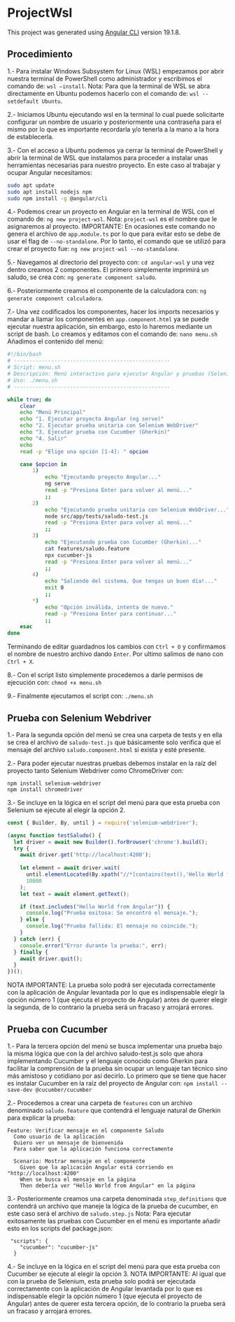 # ProjectWsl

This project was generated using [Angular CLI](https://github.com/angular/angular-cli) version 19.1.8.

## Procedimiento

1.- Para instalar Windows Subsystem for Linux (WSL) empezamos por abrir nuestra terminal de PowerShell como administrador y escribimos el comando de:
`wsl –install`.
Nota: Para que la terminal de WSL se abra directamente en Ubuntu podemos hacerlo con el comando de: 
`wsl --setdefault Ubuntu`.

2.- Iniciamos Ubuntu ejecutando wsl en la terminal lo cual puede solicitarte configurar un nombre de usuario y posteriormente una contraseña para el mismo por lo que es importante recordarla y/o tenerla a la mano a la hora de establecerla.

3.- Con el acceso a Ubuntu podemos ya cerrar la terminal de PowerShell y abrir la terminal de WSL que instalamos para proceder a instalar unas herramientas necesarias para nuestro proyecto. En este caso al trabajar y ocupar Angular necesitamos:
```bash
sudo apt update
sudo apt install nodejs npm
sudo npm install -g @angular/cli
```

4.- Podemos crear un proyecto en Angular en la terminal de WSL con el comando de:
`ng new project-wsl`.
Nota: `project-wsl` es el nombre que le asignaremos al proyecto.
IMPORTANTE: En ocasiones este comando no genera el archivo de `app.module.ts` por lo que para evitar esto se debe de usar el flag de `--no-standalone`. Por lo tanto, el comando que se utilizó para crear el proyecto fue:
`ng new project-wsl --no-standalone`.

5.- Navegamos al directorio del proyecto con: `cd angular-wsl` y una vez dentro creamos 2 componentes. El primero simplemente imprimirá un saludo, se crea con:
`ng generate component saludo`.

6.- Posteriormente creamos el componente de la calculadora con:
`ng generate component calculadora`.

7.- Una vez codificados los componentes, hacer los imports necesarios y mandar a llamar los componentes en `app.component.html` ya se puede ejecutar nuestra aplicación, sin embargo, esto lo haremos mediante un script de bash. Lo creamos y editamos con el comando de:
`nano menu.sh`
Añadimos el contenido del menú:
```bash
#!/bin/bash
# --------------------------------------------------
# Script: menu.sh
# Descripción: Menú interactivo para ejecutar Angular y pruebas (Selenium y Cucumber).
# Uso: ./menu.sh
# --------------------------------------------------

while true; do
    clear
    echo "Menú Principal"
    echo "1. Ejecutar proyecto Angular (ng serve)"
    echo "2. Ejecutar prueba unitaria con Selenium WebDriver"
    echo "3. Ejecutar prueba con Cucumber (Gherkin)"
    echo "4. Salir"
    echo
    read -p "Elige una opción [1-4]: " opcion

    case $opcion in
        1)
            echo "Ejecutando proyecto Angular..."
            ng serve
            read -p "Presiona Enter para volver al menú..."
            ;;
        2)
            echo "Ejecutando prueba unitaria con Selenium WebDriver..."
            node src/app/tests/saludo-test.js
            read -p "Presiona Enter para volver al menú..."
            ;;
        3)
            echo "Ejecutando prueba con Cucumber (Gherkin)..."
            cat features/saludo.feature
            npx cucumber-js
            read -p "Presiona Enter para volver al menú..."
            ;;
        4)
            echo "Saliendo del sistema. Que tengas un buen día!..."
            exit 0
            ;;
        *)
            echo "Opción inválida, intenta de nuevo."
            read -p "Presiona Enter para continuar..."
            ;;
    esac
done
```
Terminando de editar guardadnos los cambios con `Ctrl + O` y confirmamos el nombre de nuestro archivo dando `Enter`. Por ultimo salimos de nano con `Ctrl + X`.

8.- Con el script listo simplemente procedemos a darle permisos de ejecución con:
`chmod +x menu.sh`

9.- Finalmente ejecutamos el script con:
`./menu.sh`

## Prueba con Selenium Webdriver

1.- Para la segunda opción del menú se crea una carpeta de tests y en ella se crea el archivo de `saludo-test.js` que básicamente solo verifica que el mensaje del archivo `saludo.component.html` si exista y esté presente.

2.- Para poder ejecutar nuestras pruebas debemos instalar en la raíz del proyecto tanto Selenium Webdriver como ChromeDriver con:
```
npm install selenium-webdriver
npm install chromedriver
```

3.- Se incluye en la lógica en el script del menú para que esta prueba con Selenium se ejecute al elegir la opción 2.
```JavaScript
const { Builder, By, until } = require('selenium-webdriver');

(async function testSaludo() {
  let driver = await new Builder().forBrowser('chrome').build();
  try {
    await driver.get('http://localhost:4200');
    
    let element = await driver.wait(
      until.elementLocated(By.xpath("//*[contains(text(),'Hello World from Angular')]")),
      10000
    );
    let text = await element.getText();

    if (text.includes("Hello World from Angular")) {
      console.log("Prueba exitosa: Se encontró el mensaje.");
    } else {
      console.log("Prueba fallida: El mensaje no coincide.");
    }
  } catch (err) {
    console.error("Error durante la prueba:", err);
  } finally {
    await driver.quit();
  }
})();
```
NOTA IMPORTANTE: La prueba solo podrá ser ejecutada correctamente con la aplicación de Angular levantada por lo que es indispensable elegir la opción número 1 (que ejecuta el proyecto de Angular) antes de querer elegir la segunda, de lo contrario la prueba será un fracaso y arrojará errores.

## Prueba con Cucumber

1.- Para la tercera opción del menú se busca implementar una prueba bajo la misma lógica que con la del archivo saludo-test.js solo que ahora implementando Cucumber y el lenguaje conocido como Gherkin para facilitar la comprensión de la prueba sin ocupar un lenguaje tan técnico sino más amistoso y cotidiano por así decirlo. Lo primero que se tiene que hacer es instalar Cucumber en la raíz del proyecto de Angular con:
`npm install --save-dev @cucumber/cucumber`

2.- Procedemos a crear una carpeta de `features` con un archivo denominado `saludo.feature` que contendrá el lenguaje natural de Gherkin para explicar la prueba:
```
Feature: Verificar mensaje en el componente Saludo
  Como usuario de la aplicación
  Quiero ver un mensaje de bienvenida
  Para saber que la aplicación funciona correctamente

  Scenario: Mostrar mensaje en el componente
    Given que la aplicación Angular está corriendo en "http://localhost:4200"
    When se busca el mensaje en la página
    Then debería ver "Hello World from Angular" en la página
```

3.- Posteriormente creamos una carpeta denominada `step_definitions` que contendrá un archivo que maneje la lógica de la prueba de cucumber, en este caso será el archivo de `saludo.step.js`
Nota: Para ejecutar exitosamente las pruebas con Cucumber en el menú es importante añadir esto en los scripts del package.json:
```
 "scripts": {
    "cucumber": "cucumber-js"
  }
```

4.- Se incluye en la lógica en el script del menú para que esta prueba con Cucumber se ejecute al elegir la opción 3.
NOTA IMPORTANTE: Al igual que con la prueba de Selenium, esta prueba solo podrá ser ejecutada correctamente con la aplicación de Angular levantada por lo que es indispensable elegir la opción número 1 (que ejecuta el proyecto de Angular) antes de querer esta tercera opción, de lo contrario la prueba será un fracaso y arrojará errores.